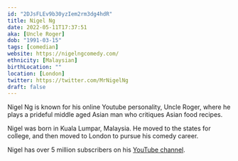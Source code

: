 ```yaml
---
id: "2DJsFLEv9b30yzIem2rm3dg4hdR"
title: Nigel Ng
date: 2022-05-11T17:37:51
aka: [Uncle Roger]
dob: "1991-03-15"
tags: [comedian]
website: https://nigelngcomedy.com/
ethnicity: [Malaysian]
birthLocation: ""
location: [London]
twitter: https://twitter.com/MrNigelNg
draft: false
---
```


Nigel Ng is known for his online Youtube personality, Uncle Roger, where he
plays a prideful middle aged Asian man who critiques Asian food recipes.

Nigel was born in Kuala Lumpar, Malaysia. He moved to the states for college,
and then moved to London to pursue his comedy career.

Nigel has over 5 million subscribers on his
[YouTube channel](https://www.youtube.com/channel/UCVjlpEjEY9GpksqbEesJnNA).
